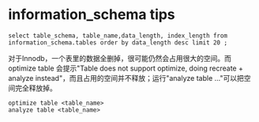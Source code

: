 # information_schema tips

```
select table_schema, table_name,data_length, index_length from information_schema.tables order by data_length desc limit 20 ;
```



对于Innodb，一个表里的数据全删掉，很可能仍然会占用很大的空间。而optimize table 会提示"Table does not support optimize, doing recreate + analyze instead"，而且占用的空间并不释放；运行"analyze table ..."可以把空间完全释放掉。

```
optimize table <table_name>
analyze table <table_name>
```



